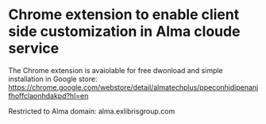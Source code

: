 # Chrome extension to enable client side customization in Alma cloude service

The Chrome extension is avaiolable for free dwonload and simple installation in Google store:
https://chrome.google.com/webstore/detail/almatechplus/ppeconhjdipenanjfhoffclaonhdakpd?hl=en

Restricted to Alma domain: alma.exlibrisgroup.com





